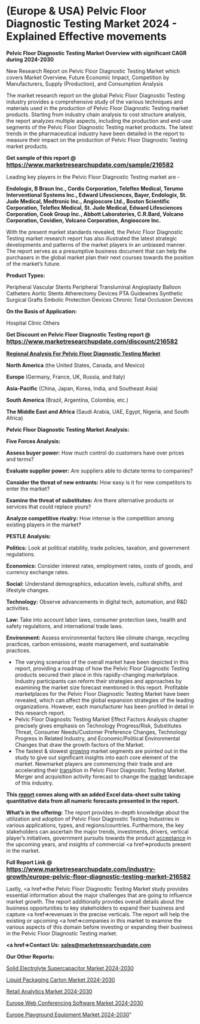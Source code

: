 # (Europe & USA) Pelvic Floor Diagnostic Testing Market 2024 - Explained Effective movements

<strong>Pelvic Floor Diagnostic Testing Market Overview with significant CAGR during 2024-2030</strong>

New Research Report on Pelvic Floor Diagnostic Testing Market which covers Market Overview, Future Economic Impact, Competition by Manufacturers, Supply (Production), and Consumption Analysis

The market research report on the global Pelvic Floor Diagnostic Testing industry provides a comprehensive study of the various techniques and materials used in the production of Pelvic Floor Diagnostic Testing market products. Starting from industry chain analysis to cost structure analysis, the report analyzes multiple aspects, including the production and end-use segments of the Pelvic Floor Diagnostic Testing market products. The latest trends in the pharmaceutical industry have been detailed in the report to measure their impact on the production of Pelvic Floor Diagnostic Testing market products.

<strong>Get sample of this report @ <a href=https://www.marketresearchupdate.com/sample/216582><font size=3 color=#0000ff>https://www.marketresearchupdate.com/sample/216582</font></a></strong>

Leading key players in the Pelvic Floor Diagnostic Testing market are -

<strong>Endologix, B Braun Inc., Cordis Corporation, Teleflex Medical, Terumo Interventional Systems Inc., Edward Lifesciences, Bayer, Endologix, St. Jude Medical, Medtronic Inc., Angioscore Ltd., Boston Scientific Corporation, Teleflex Medical, St. Jude Medical, Edward Lifesciences Corporation, Cook Group Inc., Abbott Laboratories, C.R.Bard, Volcano Corporation, Covidien, Volcano Corporation, Angioscore Inc.</strong>

With the present market standards revealed, the Pelvic Floor Diagnostic Testing market research report has also illustrated the latest strategic developments and patterns of the market players in an unbiased manner. The report serves as a presumptive business document that can help the purchasers in the global market plan their next courses towards the position of the market’s future.

<strong>Product Types:</strong>

Peripheral Vascular Stents
Peripheral Transluminal Angioplasty Balloon Catheters
Aortic Stents
Atherectomy Devices
PTA Guidewires
Synthetic Surgical Grafts
Embolic Protection Devices
Chronic Total Occlusion Devices

<strong>On the Basis of Application:</strong>

Hospital
Clinic
Others

<strong>Get Discount on Pelvic Floor Diagnostic Testing report @ <a href=https://www.marketresearchupdate.com/discount/216582><font size=3 color=#0000ff>https://www.marketresearchupdate.com/discount/216582</font></a></strong>

<strong><u><b>Regional Analysis For Pelvic Floor Diagnostic Testing Market</b></u></strong>

<strong><b>North America</b></strong> (the United States, Canada, and Mexico)

<strong><b>Europe </b></strong>(Germany, France, UK, Russia, and Italy)

<strong><b>Asia-Pacific</b></strong> (China, Japan, Korea, India, and Southeast Asia)

<strong><b>South America</b></strong> (Brazil, Argentina, Colombia, etc.)

<strong><b>The Middle East and Africa</b></strong> (Saudi Arabia, UAE, Egypt, Nigeria, and South Africa)

<strong>Pelvic Floor Diagnostic Testing Market Analysis:</strong>

<strong>Five Forces Analysis:</strong>

<strong>Assess buyer power:</strong> How much control do customers have over prices and terms?

<strong>Evaluate supplier power:</strong> Are suppliers able to dictate terms to companies?

<strong>Consider the threat of new entrants:</strong> How easy is it for new competitors to enter the market?

<strong>Examine the threat of substitutes:</strong> Are there alternative products or services that could replace yours?

<strong>Analyze competitive rivalry:</strong> How intense is the competition among existing players in the market?

<strong>PESTLE Analysis:</strong>

<strong>Politics:</strong> Look at political stability, trade policies, taxation, and government regulations.

<strong>Economics:</strong> Consider interest rates, employment rates, costs of goods, and currency exchange rates.

<strong>Social:</strong> Understand demographics, education levels, cultural shifts, and lifestyle changes.

<strong>Technology:</strong> Observe advancements in digital tech, automation, and R&D activities.

<strong>Law:</strong> Take into account labor laws, consumer protection laws, health and safety regulations, and international trade laws.

<strong>Environment:</strong> Assess environmental factors like climate change, recycling practices, carbon emissions, waste management, and sustainable practices.

<ul>
  <li>The varying scenarios of the overall market have been depicted in this report, providing a roadmap of how the Pelvic Floor Diagnostic Testing products secured their place in this rapidly-changing marketplace. Industry participants can reform their strategies and approaches by examining the market size forecast mentioned in this report. Profitable marketplaces for the Pelvic Floor Diagnostic Testing Market have been revealed, which can affect the global expansion strategies of the leading organizations. However, each manufacturer has been profiled in detail in this research report.</li>
  <li>Pelvic Floor Diagnostic Testing Market Effect Factors Analysis chapter precisely gives emphasis on Technology Progress/Risk, Substitutes Threat, Consumer Needs/Customer Preference Changes, Technology Progress in Related Industry, and Economic/Political Environmental Changes that draw the growth factors of the Market.</li>
  <li>The fastest &amp; slowest <a href=ASDF991299>growing</a> market segments are pointed out in the study to give out significant insights into each core element of the market. Newmarket players are commencing their trade and are accelerating their <a href=>trans</a>ition in Pelvic Floor Diagnostic Testing Market. Merger and acquisition activity forecast to change the <a href=>market</a> landscape of this industry.</li>
</ul>
<strong>This <a href=>report</a> comes along with an added Excel data-sheet suite taking quantitative data from all numeric forecasts presented in the report.</strong>

<strong>What’s in the offering:</strong> The report provides in-depth knowledge about the utilization and adoption of Pelvic Floor Diagnostic Testing Industries in various applications, types, and regions/countries. Furthermore, the key stakeholders can ascertain the major trends, investments, drivers, vertical player’s initiatives, government pursuits towards the product <a href=ASDF881288>acceptance</a> in the upcoming years, and insights of commercial <a href=>products</a> present in the market.

<strong>Full Report Link @ <a href=https://www.marketresearchupdate.com/industry-growth/europe-pelvic-floor-diagnostic-testing-market-216582><font size=3 color=#0000ff>https://www.marketresearchupdate.com/industry-growth/europe-pelvic-floor-diagnostic-testing-market-216582</font></a></strong>

Lastly, <a href=>the</a> Pelvic Floor Diagnostic Testing Market study provides essential information about the major challenges that are going to influence market growth. The report additionally provides overall details about the business opportunities to key stakeholders to expand their business and capture <a href=>revenues</a> in the precise verticals. The report will help the existing or upcoming <a href=>companies</a> in this market to examine the various aspects of this domain before investing or expanding their business in the Pelvic Floor Diagnostic Testing market.

<strong><a href=><strong>Contact Us:</strong></a></strong>
<strong>sales@marketresearchupdate.com</strong>

<strong>Our Other Reports:</strong>

<a href=https://www.linkedin.com/pulse/solid-electrolyte-supercapacitor-market-size-1f>Solid Electrolyte Supercapacitor Market 2024-2030</a>

<a href=https://www.linkedin.com/pulse/liquid-packaging-carton-market-sizing-up-anticipating>Liquid Packaging Carton Market 2024-2030</a>

<a href=https://www.linkedin.com/pulse/retail-analytics-market-research-report-reveals>Retail Analytics Market 2024-2030</a>

<a href=https://www.linkedin.com/pulse/europe-web-conferencing-software-market-yf9tf/>Europe Web Conferencing Software Market 2024-2030</a>

<a href=https://www.linkedin.com/pulse/europe-playground-equipment-market-research-qxlqc/>Europe Playground Equipment Market 2024-2030</a>"
